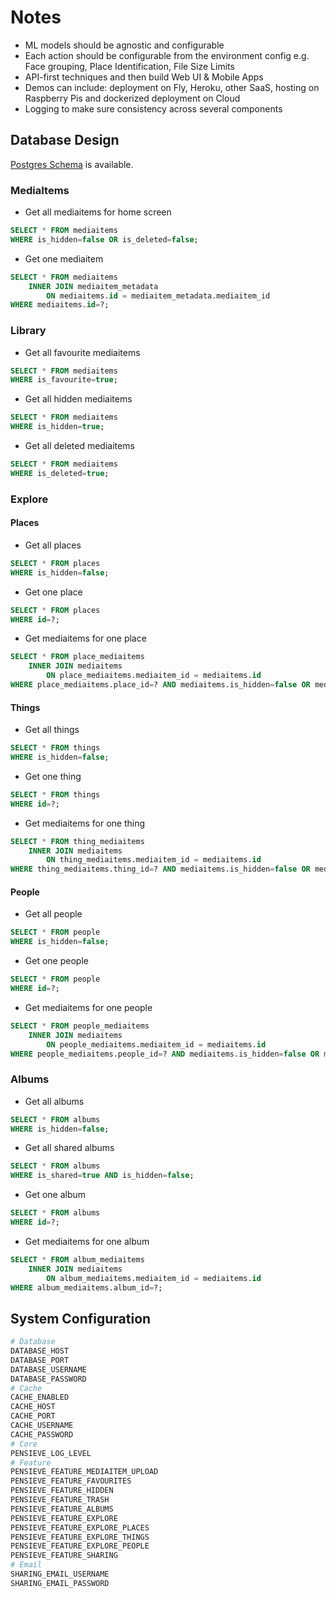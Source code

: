 # Notes

- ML models should be agnostic and configurable
- Each action should be configurable from the environment config e.g. Face grouping, Place Identification, File Size Limits
- API-first techniques and then build Web UI & Mobile Apps
- Demos can include: deployment on Fly, Heroku, other SaaS, hosting on Raspberry Pis and dockerized deployment on Cloud
- Logging to make sure consistency across several components

## Database Design

[Postgres Schema](assets/schema.sql) is available.

### MediaItems
- Get all mediaitems for home screen
```sql
SELECT * FROM mediaitems 
WHERE is_hidden=false OR is_deleted=false;
```
- Get one mediaitem
```sql
SELECT * FROM mediaitems 
    INNER JOIN mediaitem_metadata 
        ON mediaitems.id = mediaitem_metadata.mediaitem_id
WHERE mediaitems.id=?;
```

### Library 
- Get all favourite mediaitems
```sql
SELECT * FROM mediaitems 
WHERE is_favourite=true;
```
- Get all hidden mediaitems
```sql
SELECT * FROM mediaitems 
WHERE is_hidden=true;
```
- Get all deleted mediaitems
```sql
SELECT * FROM mediaitems 
WHERE is_deleted=true;
```

### Explore

#### Places
- Get all places
```sql
SELECT * FROM places
WHERE is_hidden=false;
```
- Get one place
```sql
SELECT * FROM places
WHERE id=?;
```
- Get mediaitems for one place
```sql
SELECT * FROM place_mediaitems 
    INNER JOIN mediaitems 
        ON place_mediaitems.mediaitem_id = mediaitems.id
WHERE place_mediaitems.place_id=? AND mediaitems.is_hidden=false OR mediaitems.is_deleted=false;
```

#### Things
- Get all things
```sql
SELECT * FROM things
WHERE is_hidden=false;
```
- Get one thing
```sql
SELECT * FROM things
WHERE id=?;
```
- Get mediaitems for one thing
```sql
SELECT * FROM thing_mediaitems 
    INNER JOIN mediaitems 
        ON thing_mediaitems.mediaitem_id = mediaitems.id
WHERE thing_mediaitems.thing_id=? AND mediaitems.is_hidden=false OR mediaitems.is_deleted=false;
```

#### People
- Get all people
```sql
SELECT * FROM people
WHERE is_hidden=false;
```
- Get one people
```sql
SELECT * FROM people
WHERE id=?;
```
- Get mediaitems for one people
```sql
SELECT * FROM people_mediaitems 
    INNER JOIN mediaitems 
        ON people_mediaitems.mediaitem_id = mediaitems.id
WHERE people_mediaitems.people_id=? AND mediaitems.is_hidden=false OR mediaitems.is_deleted=false;
```

### Albums
- Get all albums
```sql
SELECT * FROM albums
WHERE is_hidden=false;
```
- Get all shared albums
```sql
SELECT * FROM albums
WHERE is_shared=true AND is_hidden=false;
```
- Get one album
```sql
SELECT * FROM albums
WHERE id=?;
```
- Get mediaitems for one album
```sql
SELECT * FROM album_mediaitems 
    INNER JOIN mediaitems 
        ON album_mediaitems.mediaitem_id = mediaitems.id
WHERE album_mediaitems.album_id=?;
```

## System Configuration
```bash
# Database
DATABASE_HOST
DATABASE_PORT
DATABASE_USERNAME
DATABASE_PASSWORD
# Cache
CACHE_ENABLED
CACHE_HOST
CACHE_PORT
CACHE_USERNAME
CACHE_PASSWORD
# Core
PENSIEVE_LOG_LEVEL
# Feature
PENSIEVE_FEATURE_MEDIAITEM_UPLOAD
PENSIEVE_FEATURE_FAVOURITES
PENSIEVE_FEATURE_HIDDEN
PENSIEVE_FEATURE_TRASH
PENSIEVE_FEATURE_ALBUMS
PENSIEVE_FEATURE_EXPLORE
PENSIEVE_FEATURE_EXPLORE_PLACES
PENSIEVE_FEATURE_EXPLORE_THINGS
PENSIEVE_FEATURE_EXPLORE_PEOPLE
PENSIEVE_FEATURE_SHARING
# Email
SHARING_EMAIL_USERNAME
SHARING_EMAIL_PASSWORD
```